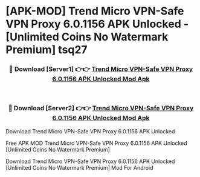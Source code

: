 # [APK-MOD] Trend Micro VPN-Safe VPN Proxy 6.0.1156 APK Unlocked - [Unlimited Coins No Watermark Premium] tsq27



<div align="center">
<h3>🔴 Download [Server1] 👉👉 <a href="https://momento.my/?title=Trend_Micro_VPN-Safe_VPN_Proxy_6.0.1156_APK_Unlocked">Trend Micro VPN-Safe VPN Proxy 6.0.1156 APK Unlocked Mod Apk</a></h3><br>

<h3>🔴 Download [Server2] 👉👉 <a href="https://momento.my/?title=Trend_Micro_VPN-Safe_VPN_Proxy_6.0.1156_APK_Unlocked">Trend Micro VPN-Safe VPN Proxy 6.0.1156 APK Unlocked Mod Apk</a></h3>
</div>



Download Trend Micro VPN-Safe VPN Proxy 6.0.1156 APK Unlocked 

Free APK MOD Trend Micro VPN-Safe VPN Proxy 6.0.1156 APK Unlocked [Unlimited Coins No Watermark Premium]

Download Trend Micro VPN-Safe VPN Proxy 6.0.1156 APK Unlocked [Unlimited Coins No Watermark Premium] Mod For Android
